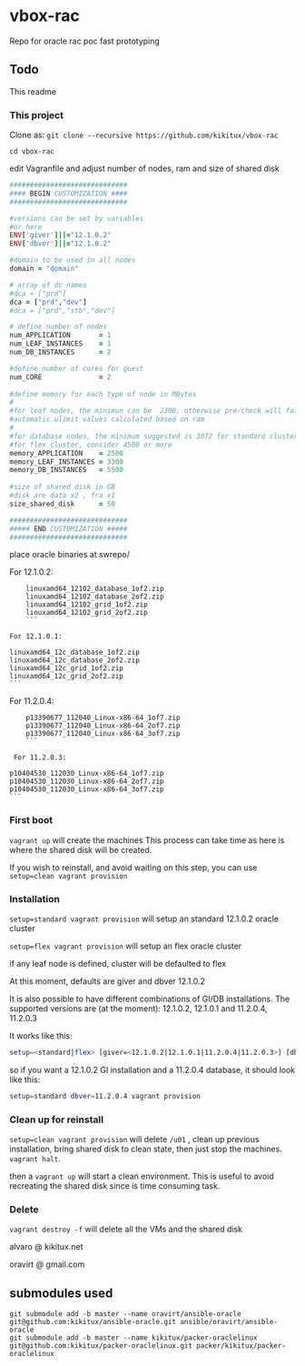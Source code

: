 # vbox-rac
Repo for oracle rac poc fast prototyping

## Todo
This readme


### This project

Clone as:
`git clone --recursive https://github.com/kikitux/vbox-rac`

`cd vbox-rac`

edit Vagranfile and adjust number of nodes, ram and size of shared disk



```ruby
#############################
#### BEGIN CUSTOMIZATION ####
#############################

#versions can be set by variables
#or here
ENV['giver']||="12.1.0.2"
ENV['dbver']||="12.1.0.2"

#domain to be used in all nodes
domain = "domain"

# array of dc names
#dca = ["prd"]
dca = ["prd","dev"]
#dca = ["prd","stb","dev"]

# define number of nodes
num_APPLICATION       = 1
num_LEAF_INSTANCES    = 1
num_DB_INSTANCES      = 2

#define number of cores for guest
num_CORE              = 2
 
#define memory for each type of node in MBytes
#
#for leaf nodes, the minimun can be  2300, otherwise pre-check will fail for
#automatic ulimit values calculated based on ram
#
#for database nodes, the minimum suggested is 3072 for standard cluster
#for flex cluster, consider 4500 or more
memory_APPLICATION    = 2500
memory_LEAF_INSTANCES = 3300
memory_DB_INSTANCES   = 5500
         
#size of shared disk in GB
#disk are data x2 , fra x1
size_shared_disk      = 50

#############################
##### END CUSTOMIZATION #####
#############################
```


place oracle binaries at swrepo/

For 12.1.0.2:
```
    linuxamd64_12102_database_1of2.zip
    linuxamd64_12102_database_2of2.zip
    linuxamd64_12102_grid_1of2.zip
    linuxamd64_12102_grid_2of2.zip
    ```

For 12.1.0.1:
```
    linuxamd64_12c_database_1of2.zip
    linuxamd64_12c_database_2of2.zip
    linuxamd64_12c_grid_1of2.zip
    linuxamd64_12c_grid_2of2.zip
    ```

For 11.2.0.4:
```
    p13390677_112040_Linux-x86-64_1of7.zip
    p13390677_112040_Linux-x86-64_2of7.zip
    p13390677_112040_Linux-x86-64_3of7.zip
    ```
  
 For 11.2.0.3: 
 ```
    p10404530_112030_Linux-x86-64_1of7.zip
    p10404530_112030_Linux-x86-64_2of7.zip
    p10404530_112030_Linux-x86-64_3of7.zip
    ```

### First boot
`vagrant up` will create the machines
This process can take time as here is where the shared disk will be created.

If you wish to reinstall, and avoid waiting on this step, you can use `setup=clean vagrant provision`

### Installation
`setup=standard vagrant provision` will setup an standard 12.1.0.2 oracle cluster

`setup=flex vagrant provision` will setup an flex oracle cluster

if any leaf node is defined, cluster will be defaulted to flex

At this moment, defaults are giver and dbver 12.1.0.2

It is also possible to have different combinations of GI/DB installations. 
The supported versions are (at the moment): 12.1.0.2, 12.1.0.1 and 11.2.0.4, 11.2.0.3

It works like this:

```bash
setup=<standard|flex> [giver=<12.1.0.2|12.1.0.1|11.2.0.4|11.2.0.3>] [dbver=<12.1.0.2|12.1.0.1|11.2.0.4|11.2.0.3>] vagrant provision
```

so if you want a 12.1.0.2 GI installation and a 11.2.0.4 database, it should look like this:

```bash
setup=standard dbver=11.2.0.4 vagrant provision
```

### Clean up for reinstall
`setup=clean vagrant provision` will delete `/u01` , clean up previous installation, bring shared disk to clean state, then just stop the machines. `vagrant halt`.

then a `vagrant up` will start a clean environment. This is useful to avoid recreating the shared disk since is time consuming task.

### Delete
`vagrant destroy -f` will delete all the VMs and the shared disk



alvaro @ kikitux.net

oravirt @ gmail.com




## submodules used

```
git submodule add -b master --name oravirt/ansible-oracle git@github.com:kikitux/ansible-oracle.git ansible/oravirt/ansible-oracle
git submodule add -b master --name kikitux/packer-oraclelinux git@github.com:kikitux/packer-oraclelinux.git packer/kikitux/packer-oraclelinux
```
